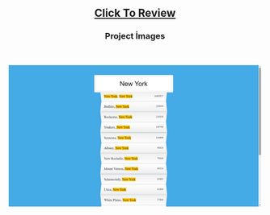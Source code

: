 <h2 align="center"><a href="https://atifsimsek.github.io/Javascript-30-Days-30-Project/06-Type%20Ahead/index.html">Click To Review</a> </h2>

<h3 align="center">Project İmages</h3>
<br/>


<p align="center"><img  src="img1.png"  width="500" ></p>

<br/>
